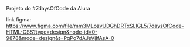 Projeto do #7daysOfCode da Alura

link figma: https://www.figma.com/file/mm3MLozvUDGhDRTxSLlGL5/7daysOfCode-HTML-CSS?type=design&node-id=0-9878&mode=design&t=PqPo7dAJsVjIfAsA-0
